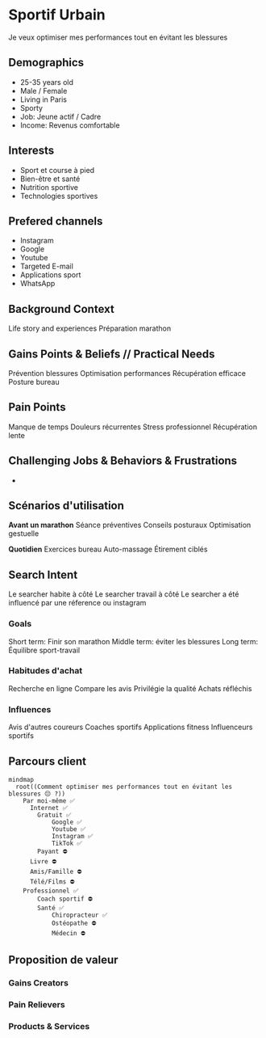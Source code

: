 # Sportif Urbain
Je veux optimiser mes performances tout en évitant les blessures

## Demographics
- 25-35 years old
- Male / Female
- Living in Paris
- Sporty
- Job: Jeune actif / Cadre
- Income: Revenus comfortable 

## Interests
- Sport et course à pied
- Bien-être et santé
- Nutrition sportive
- Technologies sportives

## Prefered channels
- Instagram
- Google
- Youtube
- Targeted E-mail
- Applications sport
- WhatsApp

## Background Context
Life story and experiences
Préparation marathon

## Gains Points & Beliefs // Practical Needs
Prévention blessures
Optimisation performances
Récupération efficace
Posture bureau

## Pain Points
Manque de temps
Douleurs récurrentes
Stress professionnel
Récupération lente

## Challenging Jobs & Behaviors & Frustrations
- 

## Scénarios d'utilisation
**Avant un marathon**
Séance préventives
Conseils posturaux
Optimisation gestuelle

**Quotidien**
Exercices bureau
Auto-massage
Étirement ciblés


## Search Intent
Le searcher habite à côté
Le searcher travail à côté
Le searcher a été influencé par une réference ou instagram


### Goals
Short term: Finir son marathon
Middle term: éviter les blessures
Long term: Équilibre sport-travail

### Habitudes d'achat
Recherche en ligne
Compare les avis
Privilégie la qualité
Achats réfléchis

### Influences
Avis d'autres coureurs
Coaches sportifs
Applications fitness
Influenceurs sportifs

## Parcours client

```mermaid
mindmap
  root((Comment optimiser mes performances tout en évitant les blessures 😔 ?))
    Par moi-même ✅
      Internet ✅
        Gratuit ✅
            Google ✅
            Youtube ✅
            Instagram ✅
            TikTok ✅
        Payant ⛔
      Livre ⛔
      Amis/Famille ⛔
      Télé/Films ⛔
    Professionnel ✅
        Coach sportif ⛔
        Santé ✅
            Chiropracteur ✅
            Ostéopathe ⛔
            Médecin ⛔
```

## Proposition de valeur

### Gains Creators

### Pain Relievers


### Products & Services